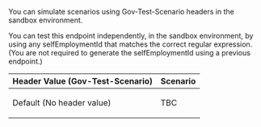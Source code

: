 <p>You can simulate scenarios using Gov-Test-Scenario headers in the sandbox environment.</p>
<p>You can test this endpoint independently, in the sandbox environment, by using any selfEmploymentId that matches the correct regular expression. (You are not required to generate the selfEmploymentId using a previous endpoint.)<p>
<table>
    <thead>
        <tr>
            <th>Header Value (Gov-Test-Scenario)</th>
            <th>Scenario</th>
        </tr>
    </thead>
    <tbody>
        <tr>
            <td><p>Default (No header value)</p></td>
            <td><p>TBC</p></td>
        </tr>
    </tbody>
</table>
